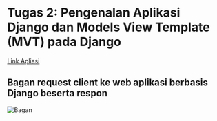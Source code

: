 # Tugas 2: Pengenalan Aplikasi Django dan Models View Template (MVT) pada Django

[Link Apliasi](https://webggniboss.herokuapp.com/katalog/)

## Bagan request client ke web aplikasi berbasis Django beserta respon

![Bagan](https://github.com/Synchx00/Tugas2PBP/tree/main/katalog/images/bagan.png)